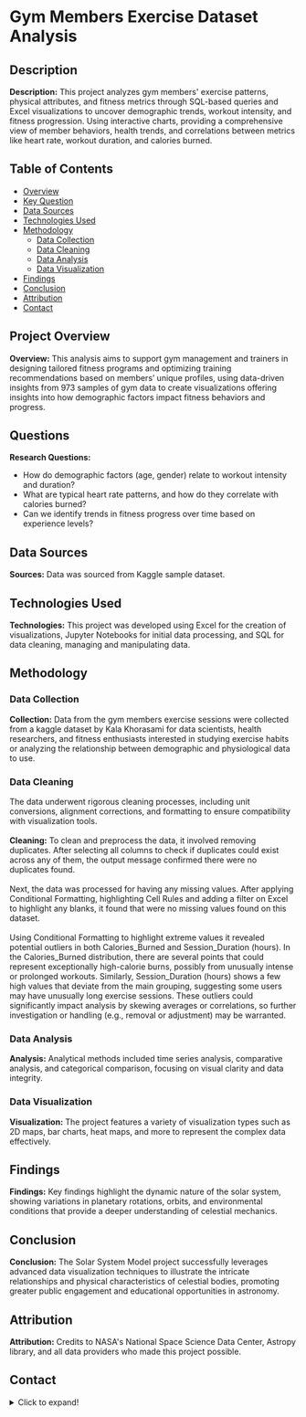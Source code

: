 # Gym Members Exercise Dataset Analysis

## Description
**Description:** This project analyzes gym members' exercise patterns, physical attributes, and fitness metrics through SQL-based queries and Excel visualizations to uncover demographic trends, workout intensity, and fitness progression. Using interactive charts, providing a comprehensive view of member behaviors, health trends, and correlations between metrics like heart rate, workout duration, and calories burned.

## Table of Contents
- [Overview](#project-overview)
- [Key Question](#questions)
- [Data Sources](#data-sources)
- [Technologies Used](#technologies-used)
- [Methodology](#methodology)
  - [Data Collection](#data-collection)
  - [Data Cleaning](#data-cleaning)
  - [Data Analysis](#data-analysis)
  - [Data Visualization](#data-visualization)
- [Findings](#findings)
- [Conclusion](#conclusion)
- [Attribution](#attribution)
- [Contact](#contact)

## Project Overview
**Overview:** This analysis aims to support gym management and trainers in designing tailored fitness programs and optimizing training recommendations based on members’ unique profiles, using data-driven insights from 973 samples of gym data to create visualizations offering insights into how demographic factors impact fitness behaviors and progress.

## Questions
**Research Questions:**  
- How do demographic factors (age, gender) relate to workout intensity and duration? 
- What are typical heart rate patterns, and how do they correlate with calories burned? 
- Can we identify trends in fitness progress over time based on experience levels?

## Data Sources
**Sources:** Data was sourced from Kaggle sample dataset.

## Technologies Used
**Technologies:** This project was developed using Excel for the creation of visualizations, Jupyter Notebooks for initial data processing, and SQL for data cleaning, managing and manipulating data.

## Methodology
### Data Collection
**Collection:** Data from the gym members exercise sessions were collected from a kaggle dataset by Kala Khorasami for data scientists, health researchers, and fitness enthusiasts interested in studying exercise habits or analyzing the relationship between demographic and physiological data to use. 

### Data Cleaning
The data underwent rigorous cleaning processes, including unit conversions, alignment corrections, and formatting to ensure compatibility with visualization tools. <br>
<br>**Cleaning:** To clean and preprocess the data, it involved removing duplicates. After selecting all columns to check if duplicates could exist across any of them, the output message confirmed there were no duplicates found. <br> <br> Next, the data was processed for having any missing values. After applying Conditional Formatting, highlighting Cell Rules and adding a filter on Excel to highlight any blanks, it found that were no missing values found on this dataset. <br> <br> Using Conditional Formatting to highlight extreme values it revealed potential outliers in both Calories_Burned and Session_Duration (hours). In the Calories_Burned distribution, there are several points that could represent exceptionally high-calorie burns, possibly from unusually intense or prolonged workouts. Similarly, Session_Duration (hours) shows a few high values that deviate from the main grouping, suggesting some users may have unusually long exercise sessions. These outliers could significantly impact analysis by skewing averages or correlations, so further investigation or handling (e.g., removal or adjustment) may be warranted.



### Data Analysis
**Analysis:** Analytical methods included time series analysis, comparative analysis, and categorical comparison, focusing on visual clarity and data integrity.

### Data Visualization
**Visualization:** The project features a variety of visualization types such as 2D maps, bar charts, heat maps, and more to represent the complex data effectively.

## Findings
**Findings:** Key findings highlight the dynamic nature of the solar system, showing variations in planetary rotations, orbits, and environmental conditions that provide a deeper understanding of celestial mechanics.

## Conclusion
**Conclusion:** The Solar System Model project successfully leverages advanced data visualization techniques to illustrate the intricate relationships and physical characteristics of celestial bodies, promoting greater public engagement and educational opportunities in astronomy.

## Attribution
**Attribution:** Credits to NASA's National Space Science Data Center, Astropy library, and all data providers who made this project possible.

## Contact

<details>
<summary>Click to expand!</summary>

For any questions, comments, or collaborations, feel free to reach out.

- **Contact**: [Contact Richard](https://eclipseanalytics.bss.design/)
- **Website**: [Visit Richard's Website](https://eclipseanalytics.bss.design/)
- **GitHub**: [Visit Richard's GitHub Portfolio](https://github.com/EclipseAnalytics/Data-Analyst-Portfolio)

</details>
